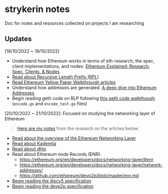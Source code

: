 # strykerin notes

Doc for notes and resources collected on projects I am researching

## Updates

[18/10/2022 ~ 19/10/2022]
- Understand how Ethereum works in terms of eth-research, the spec, client implementations, and nodes. [Ethereum Explained: Research, Spec, Clients, & Nodes](https://www.youtube.com/watch?v=vzgNqO_obH4)
- [Read about Recursive Length Prefix (RPL)](https://medium.com/coinmonks/data-structure-in-ethereum-episode-1-recursive-length-prefix-rlp-encoding-decoding-d1016832f919)
- [Read Ethereum Yellow Paper Walkthrough articles](https://www.lucassaldanha.com/ethereum-yellow-paper-walkthrough-1/)
- Understand how addresses are generated. [A deep dive into Ethereum Addresses](https://www.youtube.com/watch?v=VRVAiVBNQ_E)
- Begin reading geth code on RLP following [this geth code walkthough](https://www.youtube.com/watch?v=ec6TxiGE_s8&t=635s) (`encode.go` and `encode_test.go` files)

[20/10/2022 ~ 21/10/2022]: Focused on studying the networking layer of Ethereum
> [Here are my notes](https://hackmd.io/@jjeynlY4TTyXAPDIkvF7Rg/BJ5MhDWNs) from the research on the articles below:

- [Read about the overview of the Ethereum Networking Layer](https://ethereum.org/en/developers/docs/networking-layer/)
- [Read about Kademlia](https://medium.com/coinmonks/a-brief-overview-of-kademlia-and-its-use-in-various-decentralized-platforms-da08a7f72b8f)
- [Read about dhts](https://en.wikipedia.org/wiki/Distributed_hash_table)
- Read about Ethereum node Records (ENR):
  - <https://ethereum.org/en/developers/docs/networking-layer/#enr>
  - <https://ethereum.org/en/developers/docs/networking-layer/network-addresses/>
  - <https://github.com/ethereum/devp2p/blob/master/enr.md>
- [Begin reading the discv5 specification](https://github.com/ethereum/devp2p/blob/master/discv5/discv5.md)
- [Begin reading the devp2p specification](https://github.com/ethereum/devp2p)
